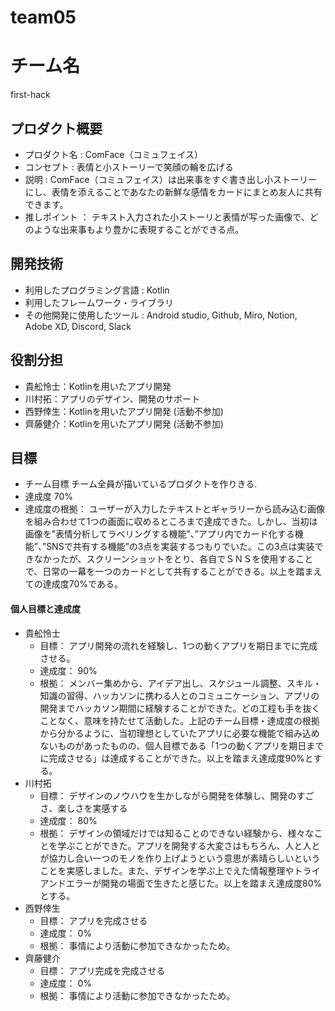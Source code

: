 # team05
# チーム名
  first-hack
## プロダクト概要
- プロダクト名 : 
  ComFace（コミュフェイス）
- コンセプト : 
  表情と小ストーリーで笑顔の輪を広げる
- 説明 : 
  ComFace（コミュフェイス）は出来事をすぐ書き出し小ストーリーにし、表情を添えることであなたの新鮮な感情をカードにまとめ友人に共有できます。
- 推しポイント ： 
  テキスト入力された小ストーリと表情が写った画像で、どのような出来事もより豊かに表現することができる点。
## 開発技術
- 利用したプログラミング言語 : Kotlin
- 利用したフレームワーク・ライブラリ
- その他開発に使用したツール : Android studio, Github, Miro, Notion, Adobe XD, Discord, Slack

## 役割分担
- 貴舩怜士：Kotlinを用いたアプリ開発
- 川村拓：アプリのデザイン、開発のサポート
- 西野倖生：Kotlinを用いたアプリ開発 (活動不参加)
- 齊藤健介：Kotlinを用いたアプリ開発 (活動不参加)

## 目標
- チーム目標
チーム全員が描いているプロダクトを作りきる.
- 達成度
70%
- 達成度の根拠：
ユーザーが入力したテキストとギャラリーから読み込む画像を組み合わせて1つの画面に収めるところまで達成できた。しかし、当初は画像を”表情分析してラベリングする機能”、”アプリ内でカード化する機能”、”SNSで共有する機能”の3点を実装するつもりでいた。この3点は実装できなかったが、スクリーンショットをとり、各自でＳＮＳを使用することで、日常の一幕を一つのカードとして共有することができる。以上を踏まえての達成度70%である。
#### 個人目標と達成度  
- 貴舩怜士 
  - 目標：  アプリ開発の流れを経験し、1つの動くアプリを期日までに完成させる。
  - 達成度： 90%  
  - 根拠：  メンバー集めから、アイデア出し、スケジュール調整、スキル・知識の習得、ハッカソンに携わる人とのコミュニケーション、アプリの開発までハッカソン期間に経験することができた。どの工程も手を抜くことなく、意味を持たせて活動した。上記のチーム目標・達成度の根拠から分かるように、当初理想としていたアプリに必要な機能で組み込めないものがあったものの、個人目標である「1つの動くアプリを期日までに完成させる」は達成することができた。以上を踏まえ達成度90%とする。
- 川村拓
  - 目標：  デザインのノウハウを生かしながら開発を体験し、開発のすごさ、楽しさを実感する
  - 達成度： 80%  
  - 根拠： デザインの領域だけでは知ることのできない経験から、様々なことを学ぶことができた。アプリを開発する大変さはもちろん、人と人とが協力し合い一つのモノを作り上げようという意思が素晴らしいということを実感しました。また、デザインを学ぶ上でえた情報整理やトライアンドエラーが開発の場面で生きたと感じた。以上を踏まえ達成度80%とする。
- 西野倖生
  - 目標：  アプリを完成させる
  - 達成度： 0%  
  - 根拠： 事情により活動に参加できなかったため。
- 齊藤健介
  - 目標：  アプリ完成を完成させる
  - 達成度： 0%  
  - 根拠： 事情により活動に参加できなかったため。
